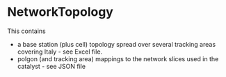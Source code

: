 # NetworkTopology

This contains 

 - a base station (plus cell) topology spread over several tracking areas covering Italy - see Excel file. 
 - polgon (and tracking area) mappings to the network slices used in the catalyst - see JSON file


